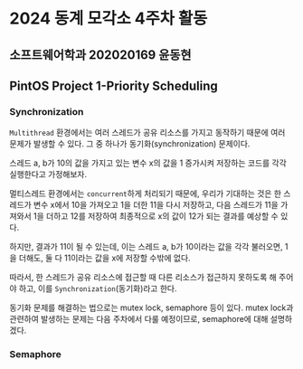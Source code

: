 # 2024 동계 모각소 4주차 활동

## 소프트웨어학과 202020169 윤동현

## PintOS Project 1-Priority Scheduling

### Synchronization

`Multithread` 환경에서는 여러 스레드가 공유 리소스를 가지고 동작하기 때문에 여러 문제가 발생할 수 있다. 그 중 하나가 동기화(synchronization) 문제이다.

스레드 a, b가 10의 값을 가지고 있는 변수 x의 값을 1 증가시켜 저장하는 코드를 각각 실행한다고 가정해보자.

멀티스레드 환경에서는 `concurrent`하게 처리되기 때문에, 우리가 기대하는 것은 한 스레드가 변수 x에서 10을 가져오고 1을 더한 11을 다시 저장하고, 다음 스레드가 11을 가져와서 1을 더하고 12를 저장하여 최종적으로 x의 값이 12가 되는 결과를 예상할 수 있다.

하지만, 결과가 11이 될 수 있는데, 이는 스레드 a, b가 10이라는 값을 각각 불러오면, 1을 더해도, 둘 다 11이라는 값을 x에 저장할 수밖에 없다.

따라서, 한 스레드가 공유 리소스에 접근할 때 다른 리소스가 접근하지 못하도록 해 주어야 하고, 이를 `Synchronization`(동기화)라고 한다.

동기화 문제를 해결하는 법으로는 mutex lock, semaphore 등이 있다. mutex lock과 관련하여 발생하는 문제는 다음 주차에서 다룰 예정이므로, semaphore에 대해 설명하겠다.

### Semaphore

